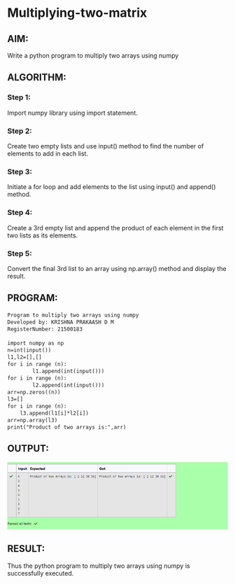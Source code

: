# Multiplying-two-matrix

## AIM:
 Write a python program to multiply two arrays using numpy

## ALGORITHM:

### Step 1:
Import numpy library using import statement.

### Step 2:
Create two empty lists and use input() method to find the number of elements to add in each list.

### Step 3:
Initiate a for loop and add elements to the list using input() and append() method.

### Step 4:
Create a 3rd empty list and append the product of each element in the first two lists as its elements.

### Step 5:
Convert the final 3rd list to an array using np.array() method and display the result.

## PROGRAM: 
```
Program to multiply two arrays using numpy
Developed by: KRISHNA PRAKAASH D M
RegisterNumber: 21500183

import numpy as np
n=int(input())
l1,l2=[],[]
for i in range (n):
        l1.append(int(input()))
for i in range (n):
        l2.append(int(input()))
arr=np.zeros((n))
l3=[]
for i in range (n):
    l3.append(l1[i]*l2[i])
arr=np.array(l3)
print("Product of two arrays is:",arr)
```

## OUTPUT:
![Output](AAAQ.png)

## RESULT:
Thus the python program to multiply two arrays using numpy is successfully executed.
